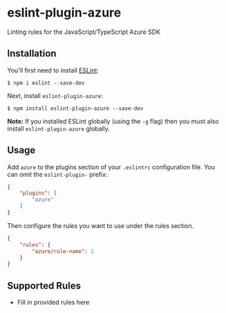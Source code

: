 # eslint-plugin-azure

Linting rules for the JavaScript/TypeScript Azure SDK

## Installation

You'll first need to install [ESLint](http://eslint.org):

```
$ npm i eslint --save-dev
```

Next, install `eslint-plugin-azure`:

```
$ npm install eslint-plugin-azure --save-dev
```

**Note:** If you installed ESLint globally (using the `-g` flag) then you must also install `eslint-plugin-azure` globally.

## Usage

Add `azure` to the plugins section of your `.eslintrc` configuration file. You can omit the `eslint-plugin-` prefix:

```json
{
    "plugins": [
        "azure"
    ]
}
```


Then configure the rules you want to use under the rules section.

```json
{
    "rules": {
        "azure/rule-name": 2
    }
}
```

## Supported Rules

* Fill in provided rules here






